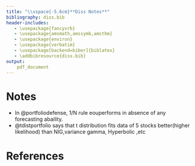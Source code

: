 ```yaml
---
title: "\\vspace{-5.6cm}**Diss Notes**"
bibliography: diss.bib
header-includes:
   - \usepackage{fancyvrb}
   - \usepackage{amsmath,amssymb,amsthm}
   - \usepackage{environ}
   - \usepackage{verbatim}
   - \usepackage[backend=biber]{biblatex}
   - \addbibresource{diss.bib}
output:
    pdf_document
---
```


# Notes

- In @portfoliodefense, 1/N rule eouperforms in absence of any forecasting abaility.
- @tdistportfolio says that t distribution fits data of 5 stocks better(higher likelihood) than NIG,variance gamma, Hyperbolic ,etc

# References
